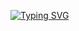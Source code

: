 [![Typing SVG](https://readme-typing-svg.demolab.com?font=Exo+2&weight=35&size=50&duration=6000&pause=1000&color=8756F7&background=361EFF00&center=true&vCenter=true&width=1000&lines=Hi%F0%9F%91%8B+I'm+Mila;++%E2%9C%A8Welcome+to+my+Github%E2%9C%A8;I'm+a+junior+java+developer)](https://git.io/typing-svg)

<!--
**kioalice/kioalice** is a ✨ _special_ ✨ repository because its `README.md` (this file) appears on your GitHub profile.

Here are some ideas to get you started:

- 🔭 I’m currently working on ...
- 🌱 I’m currently learning ...
- 👯 I’m looking to collaborate on ...
- 🤔 I’m looking for help with ...
- 💬 Ask me about ...
- 📫 How to reach me: ...
- 😄 Pronouns: ...
- ⚡ Fun fact: ...
-->
